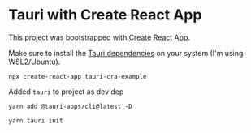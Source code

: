 # Tauri with Create React App

This project was bootstrapped with [Create React App](https://github.com/facebook/create-react-app).

Make sure to install the [Tauri dependencies](https://tauri.studio/docs/get-started/intro) on your system (I'm using WSL2/Ubuntu).

`npx create-react-app tauri-cra-example`

Added `tauri` to project as dev dep

`yarn add @tauri-apps/cli@latest -D`

`yarn tauri init`

